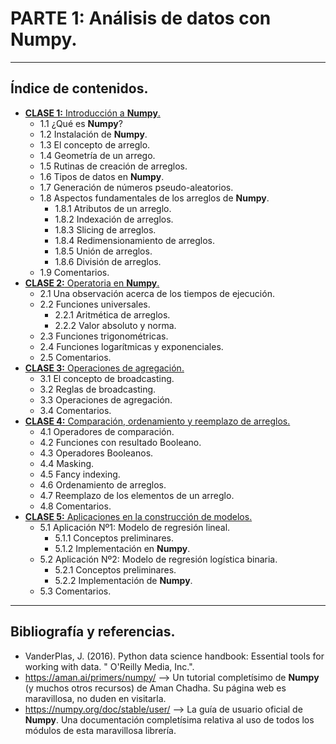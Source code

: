 # PARTE 1: Análisis de datos con Numpy.
---

## Índice de contenidos.
- [**CLASE 1:** Introducción a **Numpy**.](https://github.com/rquezadac/udd_data_analytics_lectures/blob/main/Seccion%201%20-%20Analisis%20de%20Datos%20con%20Numpy/clase_1_1.ipynb)
    - 1.1 ¿Qué es **Numpy**?
    - 1.2 Instalación de **Numpy**.
    - 1.3 El concepto de arreglo.
    - 1.4 Geometría de un arrego.
    - 1.5 Rutinas de creación de arreglos.
    - 1.6 Tipos de datos en **Numpy**.
    - 1.7 Generación de números pseudo-aleatorios.
    - 1.8 Aspectos fundamentales de los arreglos de **Numpy**.
        - 1.8.1 Atributos de un arreglo.
        - 1.8.2 Indexación de arreglos.
        - 1.8.3 Slicing de arreglos.
        - 1.8.4 Redimensionamiento de arreglos.
        - 1.8.5 Unión de arreglos.
        - 1.8.6 División de arreglos.
    - 1.9 Comentarios.
- [**CLASE 2:** Operatoria en **Numpy**.](https://github.com/rquezadac/udd_data_analytics_lectures/blob/main/Seccion%201%20-%20Analisis%20de%20Datos%20con%20Numpy/clase_1_2.ipynb)
    - 2.1 Una observación acerca de los tiempos de ejecución.
    - 2.2 Funciones universales.
        - 2.2.1 Aritmética de arreglos.
        - 2.2.2 Valor absoluto y norma.
    - 2.3 Funciones trigonométricas.
    - 2.4 Funciones logarítmicas y exponenciales.
    - 2.5 Comentarios.
- [**CLASE 3:** Operaciones de agregación.](https://github.com/rquezadac/udd_data_analytics_lectures/blob/main/Seccion%201%20-%20Analisis%20de%20Datos%20con%20Numpy/clase_1_3.ipynb)
    - 3.1 El concepto de broadcasting.
    - 3.2 Reglas de broadcasting.
    - 3.3 Operaciones de agregación.
    - 3.4 Comentarios.
- [**CLASE 4:** Comparación, ordenamiento y reemplazo de arreglos.](https://github.com/rquezadac/udd_data_analytics_lectures/blob/main/Seccion%201%20-%20Analisis%20de%20Datos%20con%20Numpy/clase_1_4.ipynb)
    - 4.1 Operadores de comparación.
    - 4.2 Funciones con resultado Booleano.
    - 4.3 Operadores Booleanos.
    - 4.4 Masking.
    - 4.5 Fancy indexing.
    - 4.6 Ordenamiento de arreglos.
    - 4.7 Reemplazo de los elementos de un arreglo.
    - 4.8 Comentarios.
- [**CLASE 5:** Aplicaciones en la construcción de modelos.](https://github.com/rquezadac/udd_data_analytics_lectures/blob/main/Seccion%201%20-%20Analisis%20de%20Datos%20con%20Numpy/clase_1_5.ipynb)
    - 5.1 Aplicación Nº1: Modelo de regresión lineal.
        - 5.1.1 Conceptos preliminares.
        - 5.1.2 Implementación en **Numpy**.
    - 5.2 Aplicación Nº2: Modelo de regresión logística binaria.
        - 5.2.1 Conceptos preliminares.
        - 5.2.2 Implementación de **Numpy**.
    - 5.3 Comentarios.

---
## Bibliografía y referencias.
- VanderPlas, J. (2016). Python data science handbook: Essential tools for working with data. " O'Reilly Media, Inc.".
- https://aman.ai/primers/numpy/ --> Un tutorial completísimo de **Numpy** (y muchos otros recursos) de Aman Chadha. Su página web es maravillosa, no duden en visitarla.
- https://numpy.org/doc/stable/user/ --> La guía de usuario oficial de **Numpy**. Una documentación completísima relativa al uso de todos los módulos de esta maravillosa librería.